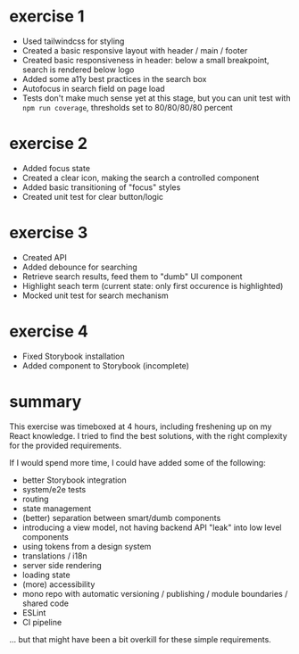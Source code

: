 # exercise 1

- Used tailwindcss for styling
- Created a basic responsive layout with header / main / footer
- Created basic responsiveness in header: below a small breakpoint, search is rendered below logo
- Added some a11y best practices in the search box
- Autofocus in search field on page load
- Tests don't make much sense yet at this stage, but you can unit test with `npm run coverage`, thresholds set to 80/80/80/80 percent


# exercise 2

- Added focus state
- Created a clear icon, making the search a controlled component
- Added basic transitioning of "focus" styles
- Created unit test for clear button/logic

# exercise 3

- Created API
- Added debounce for searching
- Retrieve search results, feed them to "dumb" UI component
- Highlight seach term (current state: only first occurence is highlighted)
- Mocked unit test for search mechanism


# exercise 4

- Fixed Storybook installation
- Added component to Storybook (incomplete)


# summary

This exercise was timeboxed at 4 hours, including freshening up on my React knowledge. I tried to find the best solutions, with the right complexity for the provided requirements.

If I would spend more time, I could have added some of the following:

- better Storybook integration
- system/e2e tests
- routing
- state management
- (better) separation between smart/dumb components
- introducing a view model, not having backend API "leak" into low level components
- using tokens from a design system
- translations / i18n
- server side rendering
- loading state
- (more) accessibility 
- mono repo with automatic versioning / publishing / module boundaries / shared code
- ESLint
- CI pipeline

... but that might have been a bit overkill for these simple requirements.